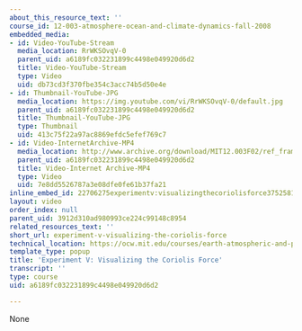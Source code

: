 ```yaml
---
about_this_resource_text: ''
course_id: 12-003-atmosphere-ocean-and-climate-dynamics-fall-2008
embedded_media:
- id: Video-YouTube-Stream
  media_location: RrWKSOvqV-0
  parent_uid: a6189fc032231899c4498e049920d6d2
  title: Video-YouTube-Stream
  type: Video
  uid: db73cd3f370fbe354c3acc74b5d50e4e
- id: Thumbnail-YouTube-JPG
  media_location: https://img.youtube.com/vi/RrWKSOvqV-0/default.jpg
  parent_uid: a6189fc032231899c4498e049920d6d2
  title: Thumbnail-YouTube-JPG
  type: Thumbnail
  uid: 413c75f22a97ac8869efdc5efef769c7
- id: Video-InternetArchive-MP4
  media_location: http://www.archive.org/download/MIT12.003F02/ref_frames.mp4
  parent_uid: a6189fc032231899c4498e049920d6d2
  title: Video-Internet Archive-MP4
  type: Video
  uid: 7e8dd5526787a3e08dfe0fe61b37fa21
inline_embed_id: 22706275experimentv:visualizingthecoriolisforce37525815
layout: video
order_index: null
parent_uid: 3912d310ad980993ce224c99148c8954
related_resources_text: ''
short_url: experiment-v-visualizing-the-coriolis-force
technical_location: https://ocw.mit.edu/courses/earth-atmospheric-and-planetary-sciences/12-003-atmosphere-ocean-and-climate-dynamics-fall-2008/labs/lab5/experiment-v-visualizing-the-coriolis-force
template_type: popup
title: 'Experiment V: Visualizing the Coriolis Force'
transcript: ''
type: course
uid: a6189fc032231899c4498e049920d6d2

---
```

None